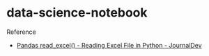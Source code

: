 data-science-notebook
=====================
Reference
- [Pandas read_excel() - Reading Excel File in Python - JournalDev](https://www.journaldev.com/33306/pandas-read_excel-reading-excel-file-in-python)
